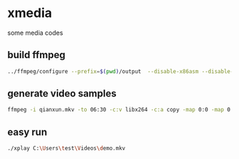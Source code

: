 # xmedia
some media codes


## build ffmpeg

```bash
../ffmpeg/configure --prefix=$(pwd)/output  --disable-x86asm --disable-stripping --disable-static --enable-shared --disable-autodetect
```

## generate video samples

```bash
ffmpeg -i qianxun.mkv -to 06:30 -c:v libx264 -c:a copy -map 0:0 -map 0:1 -vf scale=640:320 -ss 06:00 output_qianxun_640_360.mkv
```

## easy run

```bash
./xplay C:\Users\test\Videos\demo.mkv
```